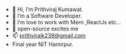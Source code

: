 - 👋 Hi, I’m Prithviraj Kumawat.
- 👀 I’m a Software Developer.
- 🌱 I’m love to work with Mern ,ReactJs etc...
- 💞️ open-source excites me
- 📫  prithvirajk239@gmail.com
- Final year NIT Hamirpur.

<!---
Rajkumar8764/Rajkumar8764 is a ✨ special ✨ repository because its `README.md` (this file) appears on your GitHub profile.
You can click the Preview link to take a look at your changes.
--->
